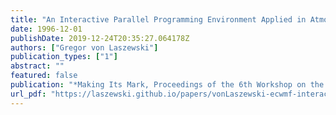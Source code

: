 ```yaml
---
title: "An Interactive Parallel Programming Environment Applied in Atmospheric Science"
date: 1996-12-01
publishDate: 2019-12-24T20:35:27.064178Z
authors: ["Gregor von Laszewski"]
publication_types: ["1"]
abstract: ""
featured: false
publication: "*Making Its Mark, Proceedings of the 6th Workshop on the Use of Parallel Processors in Meteorology*"
url_pdf: "https://laszewski.github.io/papers/vonLaszewski-ecwmf-interactive.pdf"
---
```


